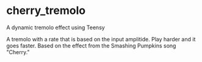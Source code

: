 # cherry_tremolo
A dynamic tremolo effect using Teensy

A tremolo with a rate that is based on the input amplitide. Play harder and it goes faster.
Based on the effect from the Smashing Pumpkins song "Cherry."

